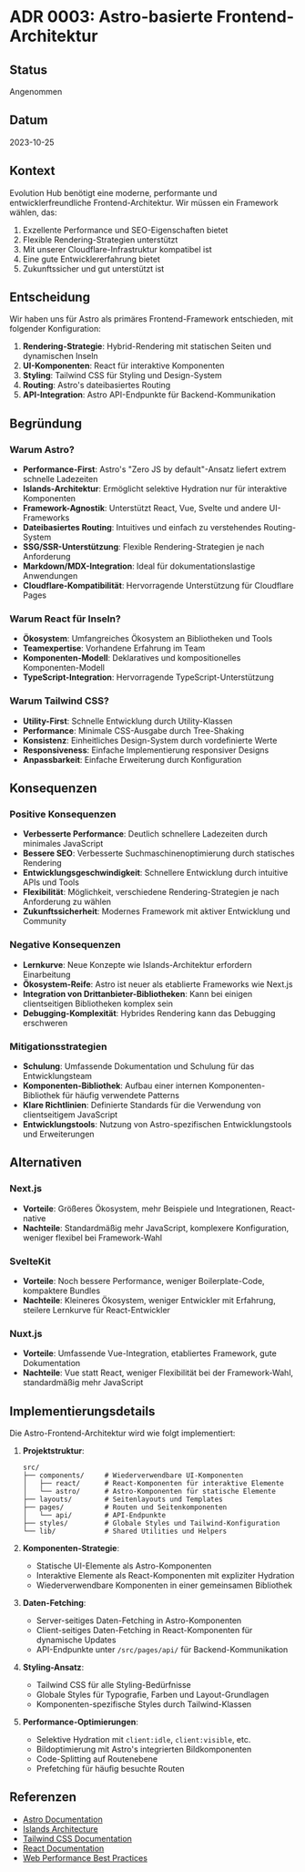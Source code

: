 # ADR 0003: Astro-basierte Frontend-Architektur

## Status

Angenommen

## Datum

2023-10-25

## Kontext

Evolution Hub benötigt eine moderne, performante und entwicklerfreundliche Frontend-Architektur. Wir müssen ein Framework wählen, das:

1. Exzellente Performance und SEO-Eigenschaften bietet
2. Flexible Rendering-Strategien unterstützt
3. Mit unserer Cloudflare-Infrastruktur kompatibel ist
4. Eine gute Entwicklererfahrung bietet
5. Zukunftssicher und gut unterstützt ist

## Entscheidung

Wir haben uns für Astro als primäres Frontend-Framework entschieden, mit folgender Konfiguration:

1. **Rendering-Strategie**: Hybrid-Rendering mit statischen Seiten und dynamischen Inseln
2. **UI-Komponenten**: React für interaktive Komponenten
3. **Styling**: Tailwind CSS für Styling und Design-System
4. **Routing**: Astro's dateibasiertes Routing
5. **API-Integration**: Astro API-Endpunkte für Backend-Kommunikation

## Begründung

### Warum Astro?

- **Performance-First**: Astro's "Zero JS by default"-Ansatz liefert extrem schnelle Ladezeiten
- **Islands-Architektur**: Ermöglicht selektive Hydration nur für interaktive Komponenten
- **Framework-Agnostik**: Unterstützt React, Vue, Svelte und andere UI-Frameworks
- **Dateibasiertes Routing**: Intuitives und einfach zu verstehendes Routing-System
- **SSG/SSR-Unterstützung**: Flexible Rendering-Strategien je nach Anforderung
- **Markdown/MDX-Integration**: Ideal für dokumentationslastige Anwendungen
- **Cloudflare-Kompatibilität**: Hervorragende Unterstützung für Cloudflare Pages

### Warum React für Inseln?

- **Ökosystem**: Umfangreiches Ökosystem an Bibliotheken und Tools
- **Teamexpertise**: Vorhandene Erfahrung im Team
- **Komponenten-Modell**: Deklaratives und kompositionelles Komponenten-Modell
- **TypeScript-Integration**: Hervorragende TypeScript-Unterstützung

### Warum Tailwind CSS?

- **Utility-First**: Schnelle Entwicklung durch Utility-Klassen
- **Performance**: Minimale CSS-Ausgabe durch Tree-Shaking
- **Konsistenz**: Einheitliches Design-System durch vordefinierte Werte
- **Responsiveness**: Einfache Implementierung responsiver Designs
- **Anpassbarkeit**: Einfache Erweiterung durch Konfiguration

## Konsequenzen

### Positive Konsequenzen

- **Verbesserte Performance**: Deutlich schnellere Ladezeiten durch minimales JavaScript
- **Bessere SEO**: Verbesserte Suchmaschinenoptimierung durch statisches Rendering
- **Entwicklungsgeschwindigkeit**: Schnellere Entwicklung durch intuitive APIs und Tools
- **Flexibilität**: Möglichkeit, verschiedene Rendering-Strategien je nach Anforderung zu wählen
- **Zukunftssicherheit**: Modernes Framework mit aktiver Entwicklung und Community

### Negative Konsequenzen

- **Lernkurve**: Neue Konzepte wie Islands-Architektur erfordern Einarbeitung
- **Ökosystem-Reife**: Astro ist neuer als etablierte Frameworks wie Next.js
- **Integration von Drittanbieter-Bibliotheken**: Kann bei einigen clientseitigen Bibliotheken komplex sein
- **Debugging-Komplexität**: Hybrides Rendering kann das Debugging erschweren

### Mitigationsstrategien

- **Schulung**: Umfassende Dokumentation und Schulung für das Entwicklungsteam
- **Komponenten-Bibliothek**: Aufbau einer internen Komponenten-Bibliothek für häufig verwendete Patterns
- **Klare Richtlinien**: Definierte Standards für die Verwendung von clientseitigem JavaScript
- **Entwicklungstools**: Nutzung von Astro-spezifischen Entwicklungstools und Erweiterungen

## Alternativen

### Next.js

- **Vorteile**: Größeres Ökosystem, mehr Beispiele und Integrationen, React-native
- **Nachteile**: Standardmäßig mehr JavaScript, komplexere Konfiguration, weniger flexibel bei Framework-Wahl

### SvelteKit

- **Vorteile**: Noch bessere Performance, weniger Boilerplate-Code, kompaktere Bundles
- **Nachteile**: Kleineres Ökosystem, weniger Entwickler mit Erfahrung, steilere Lernkurve für React-Entwickler

### Nuxt.js

- **Vorteile**: Umfassende Vue-Integration, etabliertes Framework, gute Dokumentation
- **Nachteile**: Vue statt React, weniger Flexibilität bei der Framework-Wahl, standardmäßig mehr JavaScript

## Implementierungsdetails

Die Astro-Frontend-Architektur wird wie folgt implementiert:

1. **Projektstruktur**:
   ```
   src/
   ├── components/     # Wiederverwendbare UI-Komponenten
   │   ├── react/      # React-Komponenten für interaktive Elemente
   │   └── astro/      # Astro-Komponenten für statische Elemente
   ├── layouts/        # Seitenlayouts und Templates
   ├── pages/          # Routen und Seitenkomponenten
   │   └── api/        # API-Endpunkte
   ├── styles/         # Globale Styles und Tailwind-Konfiguration
   └── lib/            # Shared Utilities und Helpers
   ```

2. **Komponenten-Strategie**:
   - Statische UI-Elemente als Astro-Komponenten
   - Interaktive Elemente als React-Komponenten mit expliziter Hydration
   - Wiederverwendbare Komponenten in einer gemeinsamen Bibliothek

3. **Daten-Fetching**:
   - Server-seitiges Daten-Fetching in Astro-Komponenten
   - Client-seitiges Daten-Fetching in React-Komponenten für dynamische Updates
   - API-Endpunkte unter `/src/pages/api/` für Backend-Kommunikation

4. **Styling-Ansatz**:
   - Tailwind CSS für alle Styling-Bedürfnisse
   - Globale Styles für Typografie, Farben und Layout-Grundlagen
   - Komponenten-spezifische Styles durch Tailwind-Klassen

5. **Performance-Optimierungen**:
   - Selektive Hydration mit `client:idle`, `client:visible`, etc.
   - Bildoptimierung mit Astro's integrierten Bildkomponenten
   - Code-Splitting auf Routenebene
   - Prefetching für häufig besuchte Routen

## Referenzen

- [Astro Documentation](https://docs.astro.build)
- [Islands Architecture](https://jasonformat.com/islands-architecture/)
- [Tailwind CSS Documentation](https://tailwindcss.com/docs)
- [React Documentation](https://reactjs.org/docs)
- [Web Performance Best Practices](https://web.dev/performance-optimizing-content-efficiency/)
